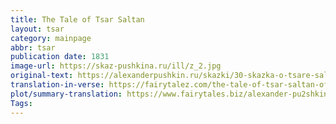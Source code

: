 ```yaml
---
title: The Tale of Tsar Saltan
layout: tsar
category: mainpage
abbr: tsar
publication date: 1831
image-url: https://skaz-pushkina.ru/ill/z_2.jpg
original-text: https://alexanderpushkin.ru/skazki/30-skazka-o-tsare-saltane-1831.html
translation-in-verse: https://fairytalez.com/the-tale-of-tsar-saltan-of-his-son-the-renowned-and-mighty-bogatyr-prince-gvidon-saltanovich-and-of-the-beautiful-princess-swan/
plot/summary-translation: https://www.fairytales.biz/alexander-pu2shkin/the-tale-of-tsar-saltan.html
Tags:
---
```

